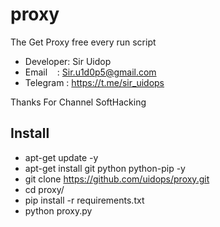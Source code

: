 # proxy
The Get Proxy free every run script

* Developer: Sir Uidop
* Email    : Sir.u1d0p5@gmail.com
* Telegram : https://t.me/sir_uidops

Thanks For Channel SoftHacking

## Install

* apt-get update -y
* apt-get install git python python-pip -y
* git clone https://github.com/uidops/proxy.git
* cd proxy/
* pip install -r requirements.txt
* python proxy.py

